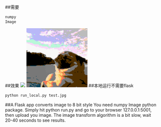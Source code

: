##需要
```
numpy
Image
```
##效果
<img src="https://github.com/sinb/8bit_your_photo/raw/master/favicon.jpgg"  width="200" />
<img src="https://github.com/sinb/8bit_your_photo/raw/master/output.png"  width="200" />
##本地运行不需要flask
```python
python run_local.py test.jpg
```
##A Flask app converts image to 8 bit style 
You need numpy Image python package.
Simply hit python run.py and go to your browser 127.0.0.1:5001, then upload you image.
The image transform algorithm is a bit slow, wait 20-40 seconds to see results.
